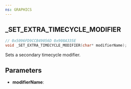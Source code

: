 ```yaml
---
ns: GRAPHICS
---
```

## _SET_EXTRA_TIMECYCLE_MODIFIER

```c
// 0x5096FD9CCB49056D 0x908A335E
void _SET_EXTRA_TIMECYCLE_MODIFIER(char* modifierName);
```

Sets a secondary timecycle modifier.

## Parameters
* **modifierName**: 
